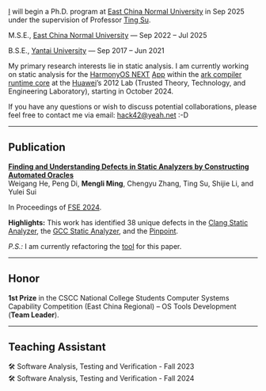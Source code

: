 [I](https://github.com/0110mlm) will begin a Ph.D. program at [East China Normal University](https://zh.wikipedia.org/wiki/%E5%8D%8E%E4%B8%9C%E5%B8%88%E8%8C%83%E5%A4%A7%E5%AD%A6) in Sep 2025 under the supervision of Professor [Ting Su](https://dblp.org/pid/42/6896-1.html).

M.S.E., [East China Normal University](https://zh.wikipedia.org/wiki/%E5%8D%8E%E4%B8%9C%E5%B8%88%E8%8C%83%E5%A4%A7%E5%AD%A6) — Sep 2022 – Jul 2025

B.S.E., [Yantai University](https://zh.wikipedia.org/wiki/%E7%83%9F%E5%8F%B0%E5%A4%A7%E5%AD%A6) — Sep 2017 – Jun 2021

My primary research interests lie in static analysis. I am currently working on static analysis for the [HarmonyOS NEXT](https://consumer.huawei.com/cn/harmonyos-next) [App](https://developer.huawei.com/consumer/cn/doc/guidebook/harmonyecoapp-guidebook-0000001761818040) within the [ark compiler runtime core](https://gitee.com/openharmony/arkcompiler_runtime_core) at the [Huawei](https://www.huawei.com/en/corporate-information)’s 2012 Lab (Trusted Theory, Technology, and Engineering Laboratory), starting in October 2024.

If you have any questions or wish to discuss potential collaborations, please feel free to contact me via email: [hack42@yeah.net](mailto:hack42@yeah.net) :-D

---

## Publication

[**Finding and Understanding Defects in Static Analyzers by Constructing Automated Oracles**](https://github.com/0110mlm/0110mlm.github.io/blob/main/3660781.pdf)  
Weigang He, Peng Di, **Mengli Ming**, Chengyu Zhang, Ting Su, Shijie Li, and Yulei Sui 

In Proceedings of [FSE 2024](https://2024.esec-fse.org/track/fse-2024-research-papers).

**Highlights:** This work has identified 38 unique defects in the [Clang Static Analyzer](https://clang-analyzer.llvm.org), the [GCC Static Analyzer](https://gcc.gnu.org/wiki/StaticAnalyzer), and the [Pinpoint](https://www.sourcebrella.com).

*P.S.:* I am currently refactoring the [tool](https://github.com/0110mlm/fuzz-sa) for this paper.

---

## Honor
**1st Prize** in the CSCC National College Students Computer Systems Capability Competition (East China Regional) – OS Tools Development (**Team Leader**).

---

## Teaching Assistant

🛠️ Software Analysis, Testing and Verification - Fall 2023  
🛠️ Software Analysis, Testing and Verification - Fall 2024
